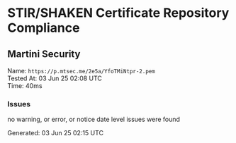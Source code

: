 # STIR/SHAKEN Certificate Repository Compliance

## Martini Security

Name: `https://p.mtsec.me/2e5a/YfoTMiNtpr-2.pem`\
Tested At: 03 Jun 25 02:08 UTC\
Time: 40ms

### Issues

no warning, or error, or notice date level issues were found

Generated: 03 Jun 25 02:15 UTC